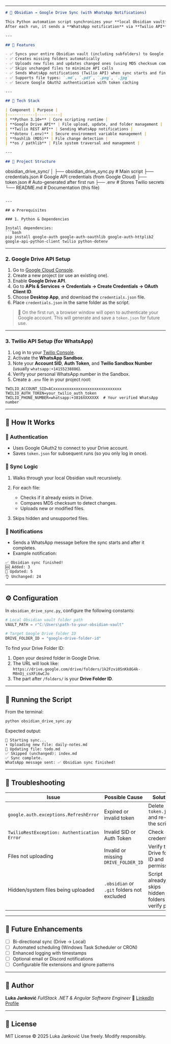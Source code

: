 
---

```markdown
# 🧠 Obsidian → Google Drive Sync (with WhatsApp Notifications)

This Python automation script synchronizes your **local Obsidian vault** to **Google Drive**, preserving folder structure and updating only changed files.  
After each run, it sends a **WhatsApp notification** via **Twilio API** with sync results (added, updated, unchanged files).

---

## 🚀 Features

- ✅ Syncs your entire Obsidian vault (including subfolders) to Google Drive  
- ✅ Creates missing folders automatically  
- ✅ Uploads new files and updates changed ones (using MD5 checksum comparison)  
- ✅ Skips unchanged files to minimize API calls  
- ✅ Sends WhatsApp notifications (Twilio API) when sync starts and finishes  
- ✅ Supports file types: `.md`, `.pdf`, `.png`, `.jpg`  
- ✅ Secure Google OAuth2 authentication with token caching  

---

## 🧩 Tech Stack

| Component | Purpose |
|------------|----------|
| **Python 3.10+** | Core scripting runtime |
| **Google Drive API** | File upload, update, and folder management |
| **Twilio REST API** | Sending WhatsApp notifications |
| **dotenv (.env)** | Secure environment variable management |
| **hashlib (MD5)** | File change detection |
| **os / pathlib** | File system traversal and management |

---

## 📁 Project Structure

```

obsidian_drive_sync/
│
├── obsidian_drive_sync.py      # Main script
├── credentials.json            # Google API credentials (from Google Cloud)
├── token.json                  # Auto-generated after first run
├── .env                        # Stores Twilio secrets
└── README.md                   # Documentation (this file)

````

---

## ⚙️ Prerequisites

### 1. Python & Dependencies

Install dependencies:
```bash
pip install google-auth google-auth-oauthlib google-auth-httplib2 google-api-python-client twilio python-dotenv
````

---

### 2. Google Drive API Setup

1. Go to [Google Cloud Console](https://console.cloud.google.com/).
2. Create a new project (or use an existing one).
3. Enable **Google Drive API**.
4. Go to **APIs & Services → Credentials → Create Credentials → OAuth Client ID**.
5. Choose **Desktop App**, and download the `credentials.json` file.
6. Place `credentials.json` in the same folder as the script.

> 🧠 On the first run, a browser window will open to authenticate your Google account.
> This will generate and save a `token.json` for future use.

---

### 3. Twilio API Setup (for WhatsApp)

1. Log in to your [Twilio Console](https://www.twilio.com/console).
2. Activate the **WhatsApp Sandbox**.
3. Note your **Account SID**, **Auth Token**, and **Twilio Sandbox Number** (usually `whatsapp:+14155238886`).
4. Verify your personal WhatsApp number in the Sandbox.
5. Create a `.env` file in your project root:

```env
TWILIO_ACCOUNT_SID=ACxxxxxxxxxxxxxxxxxxxxxxxxxxxxxx
TWILIO_AUTH_TOKEN=your_twilio_auth_token
TWILIO_PHONE_NUMBER=whatsapp:+3816XXXXXXX  # Your verified WhatsApp number
```

---

## 🧠 How It Works

### 🔐 Authentication

* Uses Google OAuth2 to connect to your Drive account.
* Saves `token.json` for subsequent runs (so you only log in once).

### 🔄 Sync Logic

1. Walks through your local Obsidian vault recursively.
2. For each file:

   * Checks if it already exists in Drive.
   * Compares MD5 checksum to detect changes.
   * Uploads new or modified files.
3. Skips hidden and unsupported files.

### 💬 Notifications

* Sends a WhatsApp message before the sync starts and after it completes.
* Example notification:

```
✅ Obsidian sync finished!
🆕 Added: 3
🔁 Updated: 5
👌 Unchanged: 24
```

---

## ⚙️ Configuration

In `obsidian_drive_sync.py`, configure the following constants:

```python
# Local Obsidian vault folder path
VAULT_PATH = r"C:\Users\path-to-your-obsidian-vault"

# Target Google Drive folder ID
DRIVE_FOLDER_ID = "google-drive-folder-id"
```

To find your Drive Folder ID:

1. Open your desired folder in Google Drive.
2. The URL will look like:
   `https://drive.google.com/drive/folders/1k2Fzvi0SnKk8G4k-M8nOj_csXFi6wCJo`
3. The part after `/folders/` is your **Drive Folder ID**.

---

## 🧪 Running the Script

From the terminal:

```bash
python obsidian_drive_sync.py
```

Expected output:

```
🔄 Starting sync...
⬆️ Uploading new file: daily-notes.md
🔁 Updating file: todo.md
✅ Skipped (unchanged): index.md
✅ Sync complete.
WhatsApp message sent: ✅ Obsidian sync finished!
```

---

## 🧰 Troubleshooting

| Issue                                       | Possible Cause                             | Solution                                           |
| ------------------------------------------- | ------------------------------------------ | -------------------------------------------------- |
| `google.auth.exceptions.RefreshError`       | Expired or invalid token                   | Delete `token.json` and re-run the script          |
| `TwilioRestException: Authentication Error` | Invalid SID or Auth Token                  | Check `.env` credentials                           |
| Files not uploading                         | Invalid or missing `DRIVE_FOLDER_ID`       | Verify the Drive folder ID and permissions         |
| Hidden/system files being uploaded          | `.obsidian` or `.git` folders not excluded | Script already skips hidden folders — verify paths |

---

## 🧱 Future Enhancements

* [ ] Bi-directional sync (Drive → Local)
* [ ] Automated scheduling (Windows Task Scheduler or CRON)
* [ ] Enhanced logging with timestamps
* [ ] Optional email or Discord notifications
* [ ] Configurable file extensions and ignore patterns

---

## 👤 Author

**Luka Janković**
*FullStack .NET & Angular Software Engineer*
🔗 [LinkedIn Profile](https://www.linkedin.com/in/jankovicluka/)

---

## 🪪 License

MIT License © 2025 Luka Janković
Use freely. Modify responsibly.